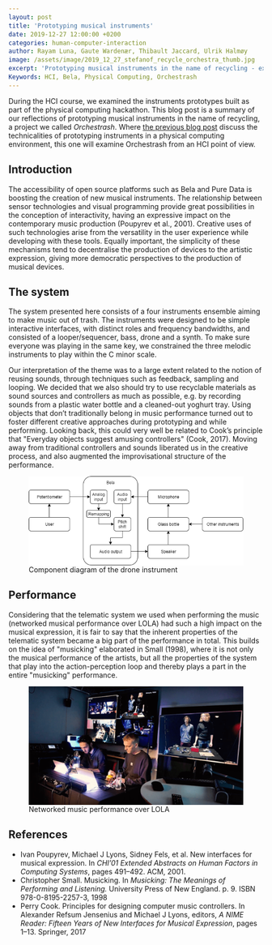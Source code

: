 ```yaml
---
layout: post
title: 'Prototyping musical instruments'
date: 2019-12-27 12:00:00 +0200
categories: human-computer-interaction
author: Rayam Luna, Gaute Wardenær, Thibault Jaccard, Ulrik Halmøy
image: /assets/image/2019_12_27_stefanof_recycle_orchestra_thumb.jpg
excerpt: 'Prototyping musical instruments in the name of recycling - exploring Orchestrash from an HCI point of view'
Keywords: HCI, Bela, Physical Computing, Orchestrash
---
```


During the HCI course, we examined the instruments prototypes built as part of the physical computing hackathon. This blog post is a summary of our reflections of prototyping musical instruments in the name of recycling, a project we called *Orchestrash*. Where [the previous blog post](https://mct-master.github.io/physical-computing/2019/10/24/Orchestrash.html) discuss the technicalities of prototyping instruments in a physical computing environment, this one will examine Orchestrash from an HCI point of view.

## Introduction

The accessibility of open source platforms such as Bela and Pure Data is boosting the creation of new musical instruments. The relationship between sensor technologies and visual programming provide great possibilities in the conception of interactivity, having an expressive impact on the contemporary music production (Poupyrev et al., 2001). Creative uses of such technologies arise from the versatility in the user experience while developing with these tools. Equally important, the simplicity of these mechanisms tend to decentralise the production of devices to the artistic expression, giving more democratic perspectives to the production of musical devices.

## The system

The system presented here consists of a four instruments ensemble aiming to make music out of trash. The instruments were designed to be simple interactive interfaces, with distinct roles and frequency bandwidths, and consisted of a looper/sequencer, bass, drone and a synth. To make sure everyone was playing in the same key, we constrained the three melodic instruments to play within the C minor scale.

Our interpretation of the theme was to a large extent related to the notion of reusing sounds, through techniques such as feedback, sampling and looping. We decided that we also should try to use recyclable materials as sound sources and controllers as much as possible, e.g. by recording sounds from a plastic water bottle and a cleaned-out yoghurt tray. Using objects that don’t traditionally belong in music performance turned out to foster different creative approaches during prototyping and while performing. Looking back, this could very well be related to Cook’s principle that "Everyday objects suggest amusing controllers" (Cook, 2017). Moving away from traditional controllers and sounds liberated us in the creative process, and also augmented the improvisational structure of the performance.

<figure>
 <img src="/assets/image/2019_12_27_stefanof_drone_diagram.png" align="center" alt="Diagram of the drone instrument"/>
 <figcaption>Component diagram of the drone instrument</figcaption>
</figure>

## Performance

Considering that the telematic system we used when performing the music (networked musical performance over LOLA) had such a high impact on the musical expression, it is fair to say that the inherent properties of the telematic system became a big part of the performance in total. This builds on the idea of "musicking" elaborated in Small (1998), where it is not only the musical performance of the artists, but all the properties of the system that play into the action-perception loop and thereby plays a part in the entire "musicking" performance.

<figure>
 <img src="/assets/image/2019_12_27_stefanof_lola_orchestrash.png" align="center" alt="Networked music performance over LOLA"/>
 <figcaption>Networked music performance over LOLA</figcaption>
</figure>

## References

- Ivan Poupyrev, Michael J Lyons, Sidney Fels, et al. New interfaces for musical expression. In *CHI’01 Extended Abstracts on Human Factors in Computing Systems*, pages 491–492. ACM, 2001.
- Christopher Small. Musicking. In *Musicking: The Meanings of Performing and Listening.* University Press of New England. p. 9. ISBN 978-0-8195-2257-3, 1998
- Perry Cook. Principles for designing computer music controllers. In Alexander Refsum Jensenius and Michael J Lyons, editors, *A NIME Reader: Fifteen Years of New Interfaces for Musical Expression*, pages 1–13. Springer, 2017
